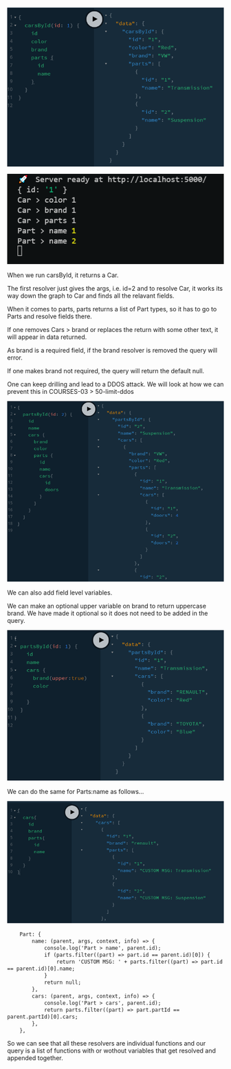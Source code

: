 ![gql](cars-parts.png)

![gql](cars-parts-console.png)

When we run carsById, it returns a Car.

The first resolver just gives the args, i.e. id=2 and to resolve Car, it works its way down the graph to Car and finds all the relavant fields.

When it comes to parts, parts returns a list of Part types, so it has to go to Parts and resolve fields there.

If one removes Cars > brand or replaces the return with some other text, it will appear in data returned.

As brand is a required field, if the brand resolver is removed the query will error.

If one makes brand not required, the query will return the default null.

One can keep drilling and lead to a DDOS attack. We will look at how we can prevent this in COURSES-03 > 50-limit-ddos

![gql](ddos.png)

We can also add field level variables.

We can make an optional upper variable on brand to return uppercase brand. We have made it optional so it does not need to be added in the query.

![gql](cars-parts-brand-upper.png)

We can do the same for Parts:name as follows...

![gql](cars-parts-custom-msg.png)

```
	Part: {
		name: (parent, args, context, info) => {
			console.log('Part > name', parent.id);
			if (parts.filter((part) => part.id == parent.id)[0]) {
				return 'CUSTOM MSG: ' + parts.filter((part) => part.id == parent.id)[0].name;
			}
			return null;
		},
		cars: (parent, args, context, info) => {
			console.log('Part > cars', parent.id);
			return parts.filter((part) => part.partId == parent.partId)[0].cars;
		},
	},
```

So we can see that all these resolvers are individual functions and our query is a list of functions with or wothout variables that get resolved and appended together.
